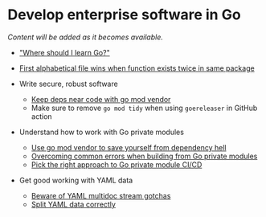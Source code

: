 # Develop enterprise software in Go

*Content will be added as it becomes available.*

* ["Where should I learn Go?"](https://youtu.be/zRxa224BG80)
* [First alphabetical file wins when function exists twice in same package](https://youtu.be/PbKS6OqdjDA)



* Write secure, robust software
    * [Keep deps near code with go mod vendor](https://youtu.be/oLr8GYsOBsQ)
    * Make sure to remove `go mod tidy` when using `goereleaser` in GitHub action

* Understand how to work with Go private modules
    * [Use go mod vendor to save yourself from dependency hell](https://youtu.be/nInBqtpA0-A)
    * [Overcoming common errors when building from Go private modules](https://youtu.be/mRvIMZUiZFc)
    * [Pick the right approach to Go private module CI/CD](https://youtu.be/tzCUsRIb8kc)
* Get good working with YAML data
    * [Beware of YAML multidoc stream gotchas](https://youtu.be/88wfCtNNaa8)
    * [Split YAML data correctly](https://youtu.be/EPfWHm08BLA)

